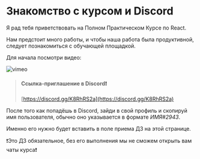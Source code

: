# Знакомство с курсом и Discord

Я рад тебя приветствовать на Полном Практическом Курсе по React.

Нам предстоит много работы, и чтобы наша работа была продуктивной, следует познакомиться с обучающей площадкой.

Для начала посмотри видео:

![vimeo](https://vimeo.com/680080951)

> #### Ссылка-приглашение в Discord❗️
> [https://discord.gg/K8RhRS2a](https://discord.gg/K8RhRS2a)

После того как попадёшь в Discord, зайди в свой профиль и скопируй имя пользователя, обычно оно указывается в формате *ИМЯ#2943*.

Именно его нужно будет вставить в поле приема ДЗ на этой странице.

❗️Это ДЗ обязательное, без его выполнения мы не сможем открыть вам чаты курса❗️
